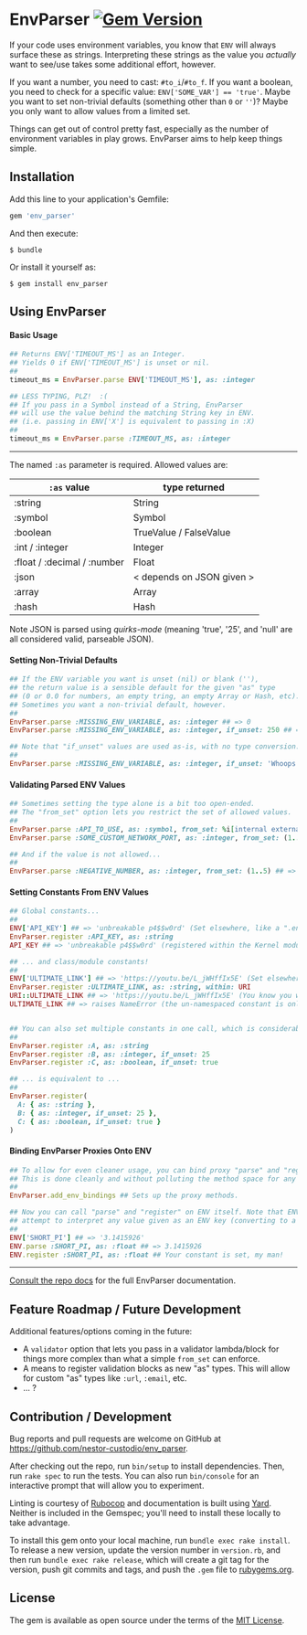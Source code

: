 # EnvParser  [![Gem Version](https://badge.fury.io/rb/env_parser.svg)](https://badge.fury.io/rb/env_parser)

If your code uses environment variables, you know that `ENV` will always surface these as strings. Interpreting these strings as the value you *actually* want to see/use takes some additional effort, however.

If you want a number, you need to cast: `#to_i`/`#to_f`. If you want a boolean, you need to check for a specific value: `ENV['SOME_VAR'] == 'true'`. Maybe you want to set non-trivial defaults (something other than `0` or `''`)? Maybe you only want to allow values from a limited set.

Things can get out of control pretty fast, especially as the number of environment variables in play grows. EnvParser aims to help keep things simple.


## Installation

Add this line to your application's Gemfile:

```ruby
gem 'env_parser'
```

And then execute:

    $ bundle

Or install it yourself as:

    $ gem install env_parser


## Using EnvParser

#### Basic Usage

```ruby
## Returns ENV['TIMEOUT_MS'] as an Integer.
## Yields 0 if ENV['TIMEOUT_MS'] is unset or nil.
##
timeout_ms = EnvParser.parse ENV['TIMEOUT_MS'], as: :integer

## LESS TYPING, PLZ!  :(
## If you pass in a Symbol instead of a String, EnvParser
## will use the value behind the matching String key in ENV.
## (i.e. passing in ENV['X'] is equivalent to passing in :X)
##
timeout_ms = EnvParser.parse :TIMEOUT_MS, as: :integer
```

---

The named `:as` parameter is required. Allowed values are:

<table>
  <tbody>
    <tr>
      <th><code>:as</code> value</th>
      <th>type returned</th>
    </tr>
  </tbody>
  <tbody>
    <tr>
      <td>:string</td>
      <td>String</td>
    </tr>
    <tr>
      <td>:symbol</td>
      <td>Symbol</td>
    </tr>
    <tr>
      <td>:boolean</td>
      <td>TrueValue / FalseValue</td>
    </tr>
    <tr>
      <td>:int / :integer</td>
      <td>Integer</td>
    </tr>
    <tr>
      <td>:float / :decimal / :number</td>
      <td>Float</td>
    </tr>
    <tr>
      <td>:json</td>
      <td>&lt; depends on JSON given &gt;</td>
    </tr>
    <tr>
      <td>:array</td>
      <td>Array</td>
    </tr>
    <tr>
      <td>:hash</td>
      <td>Hash</td>
    </tr>
  </tbody>
</table>


Note JSON is parsed using *quirks-mode* (meaning 'true', '25', and 'null' are all considered valid, parseable JSON).


#### Setting Non-Trivial Defaults

```ruby
## If the ENV variable you want is unset (nil) or blank (''),
## the return value is a sensible default for the given "as" type
## (0 or 0.0 for numbers, an empty tring, an empty Array or Hash, etc).
## Sometimes you want a non-trivial default, however.
##
EnvParser.parse :MISSING_ENV_VARIABLE, as: :integer ## => 0
EnvParser.parse :MISSING_ENV_VARIABLE, as: :integer, if_unset: 250 ## => 250

## Note that "if_unset" values are used as-is, with no type conversion.
##
EnvParser.parse :MISSING_ENV_VARIABLE, as: :integer, if_unset: 'Whoops!' ## => 'Whoops!'
```


#### Validating Parsed ENV Values

```ruby
## Sometimes setting the type alone is a bit too open-ended.
## The "from_set" option lets you restrict the set of allowed values.
##
EnvParser.parse :API_TO_USE, as: :symbol, from_set: %i[internal external]
EnvParser.parse :SOME_CUSTOM_NETWORK_PORT, as: :integer, from_set: (1..65535), if_unset: 80

## And if the value is not allowed...
##
EnvParser.parse :NEGATIVE_NUMBER, as: :integer, from_set: (1..5) ## => raises EnvParser::ValueNotAllowed
```


#### Setting Constants From ENV Values

```ruby
## Global constants...
##
ENV['API_KEY'] ## => 'unbreakable p4$$w0rd' (Set elsewhere, like a ".env" file.)
EnvParser.register :API_KEY, as: :string
API_KEY ## => 'unbreakable p4$$w0rd' (registered within the Kernel module, so it's available everywhere)

## ... and class/module constants!
##
ENV['ULTIMATE_LINK'] ## => 'https://youtu.be/L_jWHffIx5E' (Set elsewhere, like a ".env" file.)
EnvParser.register :ULTIMATE_LINK, as: :string, within: URI
URI::ULTIMATE_LINK ## => 'https://youtu.be/L_jWHffIx5E' (You know you want to check it out!)
ULTIMATE_LINK ## => raises NameError (the un-namespaced constant is only in scope within the URI module)


## You can also set multiple constants in one call, which is considerably cleaner to read:
##
EnvParser.register :A, as: :string
EnvParser.register :B, as: :integer, if_unset: 25
EnvParser.register :C, as: :boolean, if_unset: true

## ... is equivalent to ...
##
EnvParser.register(
  A: { as: :string },
  B: { as: :integer, if_unset: 25 },
  C: { as: :boolean, if_unset: true }
)
```


#### Binding EnvParser Proxies Onto ENV

```ruby
## To allow for even cleaner usage, you can bind proxy "parse" and "register" methods onto ENV.
## This is done cleanly and without polluting the method space for any other objects.
##
EnvParser.add_env_bindings ## Sets up the proxy methods.

## Now you can call "parse" and "register" on ENV itself. Note that ENV's proxy "parse" method will
## attempt to interpret any value given as an ENV key (converting to a String, if necessary).
##
ENV['SHORT_PI'] ## => '3.1415926'
ENV.parse :SHORT_PI, as: :float ## => 3.1415926
ENV.register :SHORT_PI, as: :float ## Your constant is set, my man!
```

---

[Consult the repo docs](http://nestor-custodio.github.io/env_parser) for the full EnvParser documentation.


## Feature Roadmap / Future Development

Additional features/options coming in the future:

- A `validator` option that lets you pass in a validator lambda/block for things more complex than what a simple `from_set` can enforce.
- A means to register validation blocks as new "as" types. This will allow for custom "as" types like `:url`, `:email`, etc.
- ... ?


## Contribution / Development

Bug reports and pull requests are welcome on GitHub at https://github.com/nestor-custodio/env_parser.

After checking out the repo, run `bin/setup` to install dependencies. Then, run `rake spec` to run the tests. You can also run `bin/console` for an interactive prompt that will allow you to experiment.

Linting is courtesy of [Rubocop](https://github.com/bbatsov/rubocop) and documentation is built using [Yard](https://yardoc.org/). Neither is included in the Gemspec; you'll need to install these locally to take advantage.

To install this gem onto your local machine, run `bundle exec rake install`. To release a new version, update the version number in `version.rb`, and then run `bundle exec rake release`, which will create a git tag for the version, push git commits and tags, and push the `.gem` file to [rubygems.org](https://rubygems.org).


## License

The gem is available as open source under the terms of the [MIT License](https://opensource.org/licenses/MIT).

